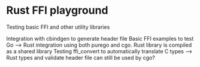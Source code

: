 # Rust FFI playground

Testing basic FFI and other utility libraries

Integration with cbindgen to generate header file
Basic FFI examples to test Go --> Rust integration using both purego and cgo. Rust library is compiled as a shared library
Testing ffi_convert to automatically translate C types --> Rust types and validate header file can still be used by cgo?
